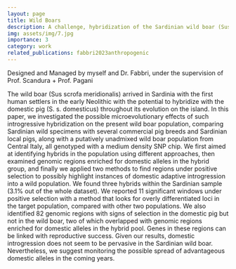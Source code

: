 ```yaml
---
layout: page
title: Wild Boars
description: A challenge, hybridization of the Sardinian wild boar (Sus scrofa meridionalis)
img: assets/img/7.jpg
importance: 3
category: work
related_publications: fabbri2023anthropogenic
---
```


Designed and Managed by myself and Dr. Fabbri, under the supervision of Prof. Scandura + Prof. Pagani

The wild boar (Sus scrofa meridionalis) arrived in Sardinia with the first human settlers in the early Neolithic with the potential to hybridize with the domestic pig (S. s. domesticus) throughout its evolution on the island. In this paper, we investigated the possible microevolutionary effects of such introgressive hybridization on the present wild boar population, comparing Sardinian wild specimens with several commercial pig breeds and Sardinian local pigs, along with a putatively unadmixed wild boar population from Central Italy, all genotyped with a medium density SNP chip. We first aimed at identifying hybrids in the population using different approaches, then examined genomic regions enriched for domestic alleles in the hybrid group, and finally we applied two methods to find regions under positive selection to possibly highlight instances of domestic adaptive introgression into a wild population. We found three hybrids within the Sardinian sample (3.1% out of the whole dataset). We reported 11 significant windows under positive selection with a method that looks for overly differentiated loci in the target population, compared with other two populations. We also identified 82 genomic regions with signs of selection in the domestic pig but not in the wild boar, two of which overlapped with genomic regions enriched for domestic alleles in the hybrid pool. Genes in these regions can be linked with reproductive success. Given our results, domestic introgression does not seem to be pervasive in the Sardinian wild boar. Nevertheless, we suggest monitoring the possible spread of advantageous domestic alleles in the coming years. 
